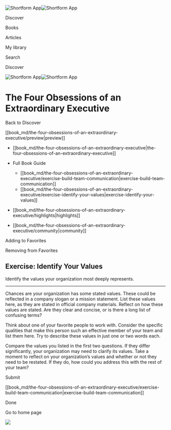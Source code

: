 ![Shortform App](/img/logo.36a2399e.svg)![Shortform App](/img/logo-dark.70c1b072.svg)

Discover

Books

Articles

My library

Search

Discover

![Shortform App](/img/logo.36a2399e.svg)![Shortform App](/img/logo-dark.70c1b072.svg)

# The Four Obsessions of an Extraordinary Executive

Back to Discover

[[book_md/the-four-obsessions-of-an-extraordinary-executive/preview|preview]]

  * [[book_md/the-four-obsessions-of-an-extraordinary-executive|the-four-obsessions-of-an-extraordinary-executive]]
  * Full Book Guide

    * [[book_md/the-four-obsessions-of-an-extraordinary-executive/exercise-build-team-communication|exercise-build-team-communication]]
    * [[book_md/the-four-obsessions-of-an-extraordinary-executive/exercise-identify-your-values|exercise-identify-your-values]]
  * [[book_md/the-four-obsessions-of-an-extraordinary-executive/highlights|highlights]]
  * [[book_md/the-four-obsessions-of-an-extraordinary-executive/community|community]]



Adding to Favorites 

Removing from Favorites 

## Exercise: Identify Your Values

Identify the values your organization most deeply represents.

* * *

Chances are your organization has some stated values. These could be reflected in a company slogan or a mission statement. List these values here, as they are stated in official company materials. Reflect on how these values are stated. Are they clear and concise, or is there a long list of confusing terms?

Think about one of your favorite people to work with. Consider the specific qualities that make this person such an effective member of your team and list them here. Try to describe these values in just one or two words each.

Compare the values you listed in the first two questions. If they differ significantly, your organization may need to clarify its values. Take a moment to reflect on your organization’s values and whether or not they need to be restated. If they do, how could you address this with the rest of your team?

Submit 

[[book_md/the-four-obsessions-of-an-extraordinary-executive/exercise-build-team-communication|exercise-build-team-communication]]

Done

Go to home page 

![](https://bat.bing.com/action/0?ti=56018282&Ver=2&mid=b2a4728e-5c1b-42f1-82ff-e2a3fd91e9ab&sid=1711133063fa11eebdec89a8b8ae3bbc&vid=171147a063fa11eea7440fcfeb230d96&vids=0&msclkid=N&pi=0&lg=en-US&sw=800&sh=600&sc=24&nwd=1&tl=Shortform%20%7C%20Book&p=https%3A%2F%2Fwww.shortform.com%2Fapp%2Fbook%2Fthe-four-obsessions-of-an-extraordinary-executive%2Fexercise-identify-your-values&r=&lt=305&evt=pageLoad&sv=1&rn=221525)
